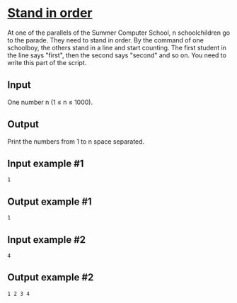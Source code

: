 # [Stand in order](https://www.e-olymp.com/en/problems/5325)
At one of the parallels of the Summer Computer School, n schoolchildren go to the parade. They need to stand in order. By the command of one schoolboy, the others stand in a line and start counting. The first student in the line says "first", then the second says "second" and so on. You need to write this part of the script.

## Input
One number n (1 ≤ n ≤ 1000).

## Output
Print the numbers from 1 to n space separated.

## Input example #1
```
1
```

## Output example #1
```
1
```

## Input example #2
```
4
```

## Output example #2
```
1 2 3 4
```
